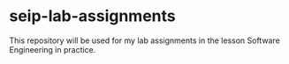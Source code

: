 # seip-lab-assignments

This repository will be used for my lab assignments in the lesson Software Engineering in practice.

